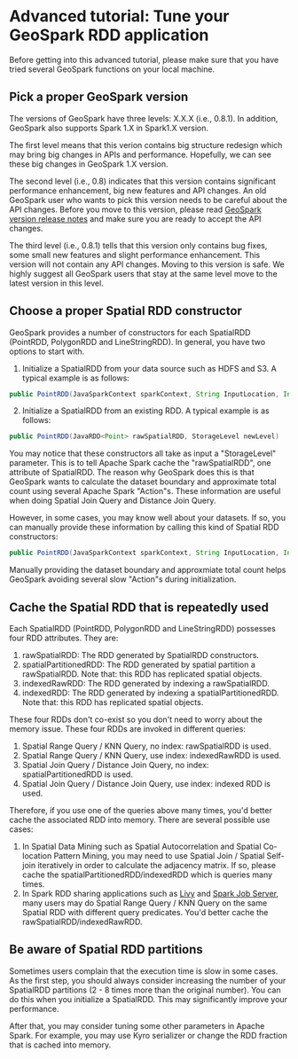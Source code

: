 # Advanced tutorial: Tune your GeoSpark RDD application
Before getting into this advanced tutorial, please make sure that you have tried several GeoSpark functions on your local machine.

## Pick a proper GeoSpark version
The versions of GeoSpark have three levels: X.X.X (i.e., 0.8.1). In addition, GeoSpark also supports Spark 1.X in Spark1.X version.

The first level means that this verion contains big structure redesign which may bring big changes in APIs and performance. Hopefully, we can see these big changes in GeoSpark 1.X version.

The second level (i.e., 0.8) indicates that this version contains significant performance enhancement, big new features and API changes. An old GeoSpark user who wants to pick this version needs to be careful about the API changes. Before you move to this version, please read [GeoSpark version release notes](https://github.com/DataSystemsLab/GeoSpark/wiki/GeoSpark-Full-Version-Release-notes) and make sure you are ready to accept the API changes.

The third level (i.e., 0.8.1) tells that this version only contains bug fixes, some small new features and slight performance enhancement. This version will not contain any API changes. Moving to this version is safe. We highly suggest all GeoSpark users that stay at the same level move to the latest version in this level.

## Choose a proper Spatial RDD constructor
GeoSpark provides a number of constructors for each SpatialRDD (PointRDD, PolygonRDD and LineStringRDD). In general, you have two options to start with.

1. Initialize a SpatialRDD from your data source such as HDFS and S3. A typical example is as follows:
```Java
public PointRDD(JavaSparkContext sparkContext, String InputLocation, Integer Offset, FileDataSplitter splitter, boolean carryInputData, Integer partitions, StorageLevel newLevel)
```
2. Initialize a SpatialRDD from an existing RDD. A typical example is as follows:
```Java
public PointRDD(JavaRDD<Point> rawSpatialRDD, StorageLevel newLevel)
```
	
You may notice that these constructors all take as input a "StorageLevel" parameter. This is to tell Apache Spark cache the "rawSpatialRDD", one attribute of SpatialRDD. The reason why GeoSpark does this is that GeoSpark wants to calculate the dataset boundary and approximate total count using several Apache Spark "Action"s. These information are useful when doing Spatial Join Query and Distance Join Query.

However, in some cases, you may know well about your datasets. If so, you can manually provide these information by calling this kind of Spatial RDD constructors:

```Java
public PointRDD(JavaSparkContext sparkContext, String InputLocation, Integer Offset, FileDataSplitter splitter, boolean carryInputData, Integer partitions, Envelope datasetBoundary, Integer approximateTotalCount) {
```
Manually providing the dataset boundary and approxmiate total count helps GeoSpark avoiding several slow "Action"s during initialization.

## Cache the Spatial RDD that is repeatedly used
Each SpatialRDD (PointRDD, PolygonRDD and LineStringRDD) possesses four RDD attributes. They are:

1. rawSpatialRDD: The RDD generated by SpatialRDD constructors.
2. spatialPartitionedRDD: The RDD generated by spatial partition a rawSpatialRDD. Note that: this RDD has replicated spatial objects.
3. indexedRawRDD: The RDD generated by indexing a rawSpatialRDD.
4. indexedRDD: The RDD generated by indexing a spatialPartitionedRDD. Note that: this RDD has replicated spatial objects.

These four RDDs don't co-exist so you don't need to worry about the memory issue.
These four RDDs are invoked in different queries:

1. Spatial Range Query / KNN Query, no index: rawSpatialRDD is used.
2. Spatial Range Query / KNN Query, use index: indexedRawRDD is used.
3. Spatial Join Query / Distance Join Query, no index: spatialPartitionedRDD is used.
4. Spatial Join Query / Distance Join Query, use index: indexed RDD is used.

Therefore, if you use one of the queries above many times, you'd better cache the associated RDD into memory. There are several possible use cases:

1. In Spatial Data Mining such as Spatial Autocorrelation and Spatial Co-location Pattern Mining, you may need to use Spatial Join / Spatial Self-join iteratively in order to calculate the adjacency matrix. If so, please cache the spatialPartitionedRDD/indexedRDD which is queries many times.
2. In Spark RDD sharing applications such as [Livy](https://github.com/cloudera/livy) and [Spark Job Server](https://github.com/spark-jobserver/spark-jobserver), many users may do Spatial Range Query / KNN Query on the same Spatial RDD with different query predicates. You'd better cache the rawSpatialRDD/indexedRawRDD.

## Be aware of Spatial RDD partitions

Sometimes users complain that the execution time is slow in some cases. As the first step, you should always consider increasing the number of your SpatialRDD partitions (2 - 8 times more than the original number). You can do this when you initialize a SpatialRDD. This may significantly improve your performance.

After that, you may consider tuning some other parameters in Apache Spark. For example, you may use Kyro serializer or change the RDD fraction that is cached into memory.


